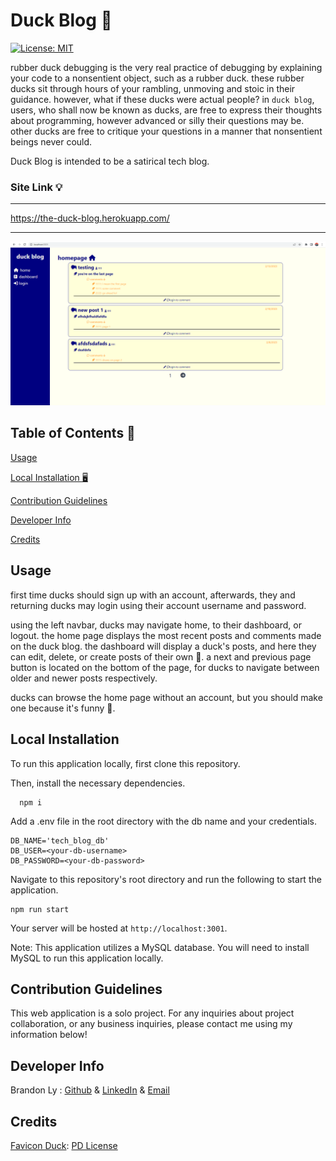 # Duck Blog 🦆

  [![License: MIT](https://img.shields.io/badge/License-MIT-yellow.svg)](https://opensource.org/licenses/MIT)

  rubber duck debugging is the very real practice of debugging by explaining your code to a nonsentient object, such as a rubber duck. these rubber ducks sit through hours of your rambling, unmoving and stoic in their guidance. however, what if these ducks were actual people? in ```duck blog```, users, who shall now be known as ducks, are free to express their thoughts about programming, however advanced or silly their questions may be. other ducks are free to critique your questions in a manner that nonsentient beings never could.
  
  Duck Blog is intended to be a satirical tech blog.

  ### Site Link 💡

  ---

  https://the-duck-blog.herokuapp.com/

  ---

  ![march23](./assets/siteimagemar23.png)

  ## Table of Contents 📃

  [Usage](#usage)

  [Local Installation 🖥️](#local-installation)

  [Contribution Guidelines](#contribution-guidelines)

  [Developer Info](#Developer-info)

  [Credits](#credits)


  ## Usage

  first time ducks should sign up with an account, afterwards, they and returning ducks may login using their account username and password. 
  
  using the left navbar, ducks may navigate home, to their dashboard, or logout. the home page displays the most recent posts and comments made on the duck blog. the dashboard will display a duck's posts, and here they can edit, delete, or create posts of their own 💬. a next and previous page button is located on the bottom of the page, for ducks to navigate between older and newer posts respectively.

  ducks can browse the home page without an account, but you should make one because it's funny 🥲.

  ## Local Installation

  To run this application locally, first clone this repository.

  Then, install the necessary dependencies.

      npm i

  Add a .env file in the root directory with the db name and your credentials.

    DB_NAME='tech_blog_db'
    DB_USER=<your-db-username>
    DB_PASSWORD=<your-db-password>

  Navigate to this repository's root directory and run the following to start the application.

    npm run start

  Your server will be hosted at ```http://localhost:3001```.

  Note: This application utilizes a MySQL database. You will need to install MySQL to run this application locally.


  ## Contribution Guidelines

  This web application is a solo project. For any inquiries about project collaboration, or any business inquiries, please contact me using my information below!

  ## Developer Info

  Brandon Ly : [Github](https://github.com/brandonkylely) & [LinkedIn](https://www.linkedin.com/in/brandon-ly-7300b1205/) & [Email](mailto:brandonkly@ucla.edu)

  ## Credits

  [Favicon Duck](https://www.svgrepo.com/svg/479845/duck-toy-2): [PD License](https://www.svgrepo.com/page/licensing#PD)
  